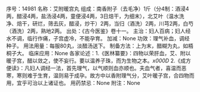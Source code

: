 序号：14981
名称：艾附暖宫丸
组成：南香附子（去毛净）1斤（分4制：酒浸4两，醋浸4两，盐汤浸4两，童便浸4两，3日焙干，为细末），北艾叶（温水洗净、焙干，研烂，筛去灰，醋浸，炒干）2两，当归（酒洗）2两，川芎2两，白芍（酒洗）2两，熟地2两。
出处：《古今医鉴》卷十一。
主治：妇人百病；妇人经水不调，临行作痛，子宫虚冷，不能孕育。
加减：None
功效：理气补血，调经种子。
用法用量：每服80丸，淡醋汤送下。
制备方法：上为末，醋糊为丸，如梧桐子大。
临床应用：None
各家论述：1.《医林纂要》：四物以荣肝血，艾、附以暖子宫，醋以敛之，使不妄行。要以温养子珠，而为生物之本。_x000D_
2.《成方便读》：凡妇人调经一法，首先理气，以气顺则血亦顺也。夫血气者，喜温而恶寒，寒则难于生育，温则易于成孕。故方中以香附理气分，艾叶暖子宫，合四物而用，宜乎可治以上诸证也。
用药禁忌：None
附注：None
